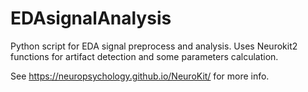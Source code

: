 # EDAsignalAnalysis
Python script for EDA signal preprocess and analysis. Uses Neurokit2 functions for artifact detection and some parameters calculation. 

See https://neuropsychology.github.io/NeuroKit/ for more info.
